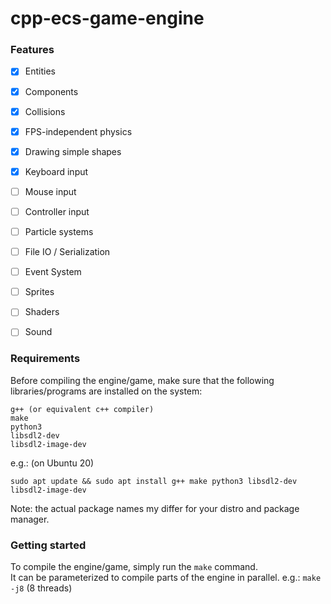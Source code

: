 # cpp-ecs-game-engine

### Features
- [x] Entities
- [x] Components
- [x] Collisions
- [x] FPS-independent physics
- [x] Drawing simple shapes
- [x] Keyboard input
- [ ] Mouse input
- [ ] Controller input
- [ ] Particle systems
- [ ] File IO / Serialization
- [ ] Event System
- [ ] Sprites
- [ ] Shaders
- [ ] Sound


### Requirements
Before compiling the engine/game, make sure that the following libraries/programs are installed on the system:
```
g++ (or equivalent c++ compiler)
make
python3
libsdl2-dev
libsdl2-image-dev
```
e.g.: (on Ubuntu 20)
```
sudo apt update && sudo apt install g++ make python3 libsdl2-dev libsdl2-image-dev
```

Note: the actual package names my differ for your distro and package manager.

### Getting started

To compile the engine/game, simply run the `make` command.<br>
It can be parameterized to compile parts of the engine in parallel. e.g.: `make -j8` (8 threads)
